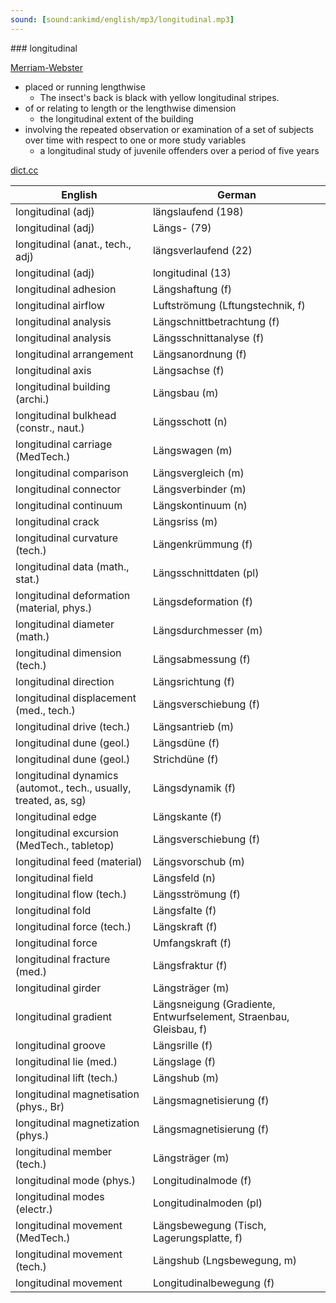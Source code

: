 ```yaml
---
sound: [sound:ankimd/english/mp3/longitudinal.mp3]
---
```


\### longitudinal

[Merriam-Webster](https://www.merriam-webster.com/dictionary/longitudinal)

- placed or running lengthwise
    - The insect's back is black with yellow longitudinal stripes.
- of or relating to length or the lengthwise dimension
    - the longitudinal extent of the building
- involving the repeated observation or examination of a set of subjects over time with respect to one or more study variables
    - a longitudinal study of juvenile offenders over a period of five years

[dict.cc](https://www.dict.cc/longitudinal)

| English        | German       |
| -------------- | ------------ |
| longitudinal (adj) | längslaufend (198) |
| longitudinal (adj) | Längs- (79) |
| longitudinal (anat., tech., adj) | längsverlaufend (22) |
| longitudinal (adj) | longitudinal (13) |
| longitudinal adhesion | Längshaftung (f) |
| longitudinal airflow | Luftströmung (Lftungstechnik, f) |
| longitudinal analysis | Längschnittbetrachtung (f) |
| longitudinal analysis | Längsschnittanalyse (f) |
| longitudinal arrangement | Längsanordnung (f) |
| longitudinal axis | Längsachse (f) |
| longitudinal building (archi.) | Längsbau (m) |
| longitudinal bulkhead (constr., naut.) | Längsschott (n) |
| longitudinal carriage (MedTech.) | Längswagen (m) |
| longitudinal comparison | Längsvergleich (m) |
| longitudinal connector | Längsverbinder (m) |
| longitudinal continuum | Längskontinuum (n) |
| longitudinal crack | Längsriss (m) |
| longitudinal curvature (tech.) | Längenkrümmung (f) |
| longitudinal data (math., stat.) | Längsschnittdaten (pl) |
| longitudinal deformation (material, phys.) | Längsdeformation (f) |
| longitudinal diameter (math.) | Längsdurchmesser (m) |
| longitudinal dimension (tech.) | Längsabmessung (f) |
| longitudinal direction | Längsrichtung (f) |
| longitudinal displacement (med., tech.) | Längsverschiebung (f) |
| longitudinal drive (tech.) | Längsantrieb (m) |
| longitudinal dune (geol.) | Längsdüne (f) |
| longitudinal dune (geol.) | Strichdüne (f) |
| longitudinal dynamics (automot., tech., usually, treated, as, sg) | Längsdynamik (f) |
| longitudinal edge | Längskante (f) |
| longitudinal excursion (MedTech., tabletop) | Längsverschiebung (f) |
| longitudinal feed (material) | Längsvorschub (m) |
| longitudinal field | Längsfeld (n) |
| longitudinal flow (tech.) | Längsströmung (f) |
| longitudinal fold | Längsfalte (f) |
| longitudinal force (tech.) | Längskraft (f) |
| longitudinal force | Umfangskraft (f) |
| longitudinal fracture (med.) | Längsfraktur (f) |
| longitudinal girder | Längsträger (m) |
| longitudinal gradient | Längsneigung (Gradiente, Entwurfselement, Straenbau, Gleisbau, f) |
| longitudinal groove | Längsrille (f) |
| longitudinal lie (med.) | Längslage (f) |
| longitudinal lift (tech.) | Längshub (m) |
| longitudinal magnetisation (phys., Br) | Längsmagnetisierung (f) |
| longitudinal magnetization (phys.) | Längsmagnetisierung (f) |
| longitudinal member (tech.) | Längsträger (m) |
| longitudinal mode (phys.) | Longitudinalmode (f) |
| longitudinal modes (electr.) | Longitudinalmoden (pl) |
| longitudinal movement (MedTech.) | Längsbewegung (Tisch, Lagerungsplatte, f) |
| longitudinal movement (tech.) | Längshub (Lngsbewegung, m) |
| longitudinal movement | Longitudinalbewegung (f) |
